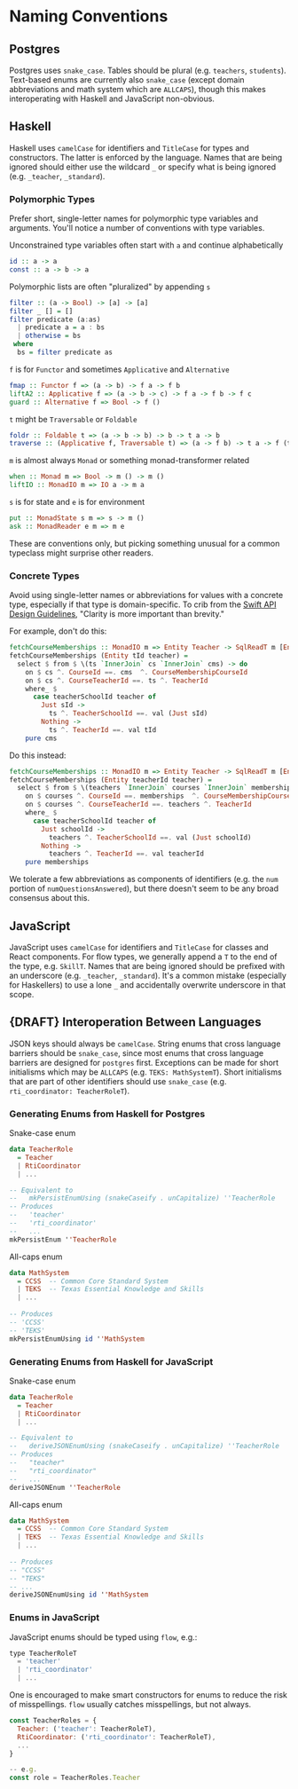 # Naming Conventions

## Postgres

Postgres uses `snake_case`. Tables should be plural (e.g. `teachers`, `students`). Text-based enums are currently also `snake_case` (except domain abbreviations and math system which are `ALLCAPS`), though this makes interoperating with Haskell and JavaScript non-obvious.

## Haskell

Haskell uses `camelCase` for identifiers and `TitleCase` for types and constructors. The latter is enforced by the language. Names that are being ignored should either use the wildcard `_` or specify what is being ignored (e.g. `_teacher`, `_standard`).

### Polymorphic Types

Prefer short, single-letter names for polymorphic type variables and arguments. You'll notice a number of conventions with type variables.

Unconstrained type variables often start with `a` and continue alphabetically
```haskell
id :: a -> a
const :: a -> b -> a
```

Polymorphic lists are often "pluralized" by appending `s`
```haskell
filter :: (a -> Bool) -> [a] -> [a]
filter _ [] = []
filter predicate (a:as)
  | predicate a = a : bs
  | otherwise = bs
 where
  bs = filter predicate as
```

`f` is for `Functor` and sometimes `Applicative` and `Alternative`
```haskell
fmap :: Functor f => (a -> b) -> f a -> f b
liftA2 :: Applicative f => (a -> b -> c) -> f a -> f b -> f c
guard :: Alternative f => Bool -> f ()
```

`t` might be `Traversable` or `Foldable`
```haskell
foldr :: Foldable t => (a -> b -> b) -> b -> t a -> b
traverse :: (Applicative f, Traversable t) => (a -> f b) -> t a -> f (t b)
```

`m` is almost always `Monad` or something monad-transformer related
```haskell
when :: Monad m => Bool -> m () -> m ()
liftIO :: MonadIO m => IO a -> m a
```

`s` is for state and `e` is for environment
```haskell
put :: MonadState s m => s -> m ()
ask :: MonadReader e m => m e
```

These are conventions only, but picking something unusual for a common typeclass might surprise other readers.

### Concrete Types

Avoid using single-letter names or abbreviations for values with a concrete type, especially if that type is domain-specific. To crib from the [Swift API Design Guidelines](https://swift.org/documentation/api-design-guidelines/#fundamentals), "Clarity is more important than brevity."

For example, don't do this:
```haskell 
fetchCourseMemberships :: MonadIO m => Entity Teacher -> SqlReadT m [Entity CourseMembership]
fetchCourseMemberships (Entity tId teacher) =
  select $ from $ \(ts `InnerJoin` cs `InnerJoin` cms) -> do
    on $ cs ^. CourseId ==. cms  ^. CourseMembershipCourseId
    on $ cs ^. CourseTeacherId ==. ts ^. TeacherId
    where_ $
      case teacherSchoolId teacher of
        Just sId ->
          ts ^. TeacherSchoolId ==. val (Just sId)
        Nothing ->
          ts ^. TeacherId ==. val tId
    pure cms
```

Do this instead:
```haskell
fetchCourseMemberships :: MonadIO m => Entity Teacher -> SqlReadT m [Entity CourseMembership]
fetchCourseMemberships (Entity teacherId teacher) =
  select $ from $ \(teachers `InnerJoin` courses `InnerJoin` memberships) -> do
    on $ courses ^. CourseId ==. memberships  ^. CourseMembershipCourseId
    on $ courses ^. CourseTeacherId ==. teachers ^. TeacherId
    where_ $
      case teacherSchoolId teacher of
        Just schoolId ->
          teachers ^. TeacherSchoolId ==. val (Just schoolId)
        Nothing ->
          teachers ^. TeacherId ==. val teacherId
    pure memberships
```

We tolerate a few abbreviations as components of identifiers (e.g. the `num` portion of `numQuestionsAnswered`), but there doesn't seem to be any broad consensus about this.

## JavaScript

JavaScript uses `camelCase` for identifiers and `TitleCase` for classes and React components. For flow types, we generally append a `T` to the end of the type, e.g. `SkillT`. Names that are being ignored should be prefixed with an underscore (e.g. `_teacher`, `_standard`). It's a common mistake (especially for Haskellers) to use a lone `_` and accidentally overwrite underscore in that scope.

## {DRAFT} Interoperation Between Languages

JSON keys should always be `camelCase`. String enums that cross language barriers should be `snake_case`, since most enums that cross language barriers are designed for `postgres` first. Exceptions can be made for short initialisms which may be `ALLCAPS` (e.g. `TEKS: MathSystemT`). Short initialisms that are part of other identifiers should use `snake_case` (e.g. `rti_coordinator: TeacherRoleT`).

### Generating Enums from Haskell for Postgres

Snake-case enum
```haskell
data TeacherRole
  = Teacher
  | RtiCoordinator
  | ...

-- Equivalent to
--   mkPersistEnumUsing (snakeCaseify . unCapitalize) ''TeacherRole
-- Produces
--   'teacher'
--   'rti_coordinator'
--   ...
mkPersistEnum ''TeacherRole
```

All-caps enum
```haskell
data MathSystem
  = CCSS  -- Common Core Standard System
  | TEKS  -- Texas Essential Knowledge and Skills
  | ...
  
-- Produces
-- 'CCSS'
-- 'TEKS'
mkPersistEnumUsing id ''MathSystem
```

### Generating Enums from Haskell for JavaScript

Snake-case enum
```haskell
data TeacherRole
  = Teacher
  | RtiCoordinator
  | ...

-- Equivalent to
--   deriveJSONEnumUsing (snakeCaseify . unCapitalize) ''TeacherRole
-- Produces
--   "teacher"
--   "rti_coordinator"
--   ...
deriveJSONEnum ''TeacherRole
```

All-caps enum
```haskell
data MathSystem
  = CCSS  -- Common Core Standard System
  | TEKS  -- Texas Essential Knowledge and Skills
  | ...
  
-- Produces
-- "CCSS"
-- "TEKS"
-- ...
deriveJSONEnumUsing id ''MathSystem
```

### Enums in JavaScript

JavaScript enums should be typed using `flow`, e.g.:
```jsx
type TeacherRoleT
  = 'teacher'
  | 'rti_coordinator'
  | ...
```

One is encouraged to make smart constructors for enums to reduce the risk of misspellings. `flow` usually catches misspellings, but not always.
```jsx
const TeacherRoles = {
  Teacher: ('teacher': TeacherRoleT),
  RtiCoordinator: ('rti_coordinator': TeacherRoleT),
  ...
}

-- e.g.
const role = TeacherRoles.Teacher
```
